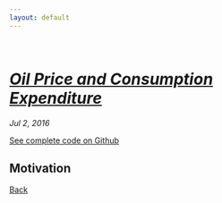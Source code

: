 ```yaml
---
layout: default
---
```

<br>

# [_Oil Price and Consumption Expenditure_](./index.html)
<i>Jul 2, 2016</i>

<a href="https://github.com/yipeichan/Oil_Price_and_Consumption_Expenditure">See complete code on Github</a>

## Motivation 











[Back](./)
